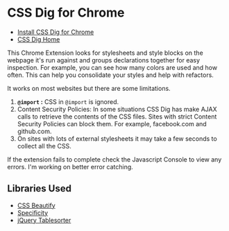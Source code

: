 # CSS Dig for Chrome

- [Install CSS Dig for Chrome](https://chrome.google.com/webstore/detail/css-dig/lpnhmlhomomelfkcjnkcacofhmggjmco)
- [CSS Dig Home](http://cssdig.com)

This Chrome Extension looks for stylesheets and style blocks on the webpage it's run against and groups declarations together for easy inspection. For example, you can see how many colors are used and how often. This can help you consolidate your styles and help with refactors.

It works on most websites but there are some limitations.

1. <b><code>@import</code> :</b> CSS in <code>@import</code> is ignored.
1. Content Security Policies: In some situations CSS Dig has make AJAX calls to retrieve the contents of the CSS files. Sites with strict Content Security Policies can block them. For example, facebook.com and github.com.
1. On sites with lots of external stylesheets it may take a few seconds to collect all the CSS.

If the extension fails to complete check the Javascript Console to view any errors. I'm working on better error catching.

## Libraries Used

- [CSS Beautify](https://github.com/senchalabs/cssbeautify)
- [Specificity](https://github.com/keeganstreet/specificity)
- [jQuery Tablesorter](http://tablesorter.com/docs/)